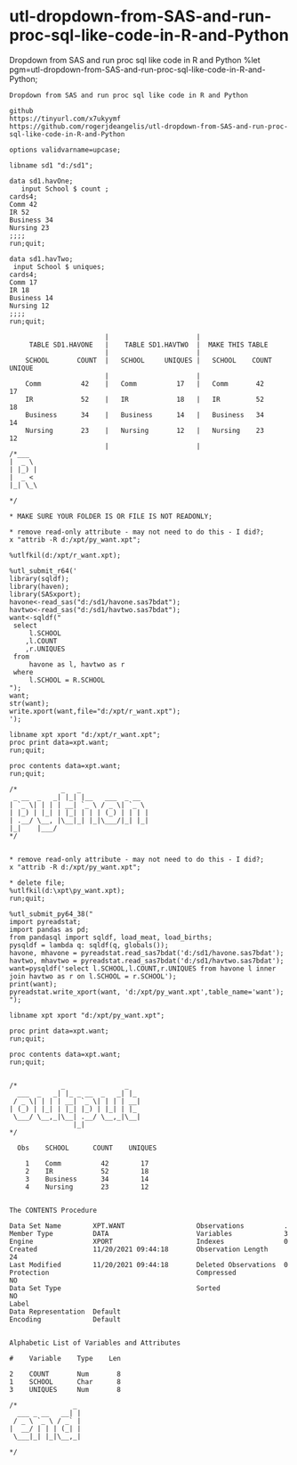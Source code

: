 # utl-dropdown-from-SAS-and-run-proc-sql-like-code-in-R-and-Python
Dropdown from SAS and run proc sql like code in R and Python
    %let pgm=utl-dropdown-from-SAS-and-run-proc-sql-like-code-in-R-and-Python;

    Dropdown from SAS and run proc sql like code in R and Python

    github
    https://tinyurl.com/x7ukyymf
    https://github.com/rogerjdeangelis/utl-dropdown-from-SAS-and-run-proc-sql-like-code-in-R-and-Python

    options validvarname=upcase;

    libname sd1 "d:/sd1";

    data sd1.havOne;
       input School $ count ;
    cards4;
    Comm 42
    IR 52
    Business 34
    Nursing 23
    ;;;;
    run;quit;

    data sd1.havTwo;
     input School $ uniques;
    cards4;
    Comm 17
    IR 18
    Business 14
    Nursing 12
    ;;;;
    run;quit;

                            |                      |
         TABLE SD1.HAVONE   |    TABLE SD1.HAVTWO  |  MAKE THIS TABLE
                            |                      |
        SCHOOL       COUNT  |   SCHOOL     UNIQUES |   SCHOOL    COUNT  UNIQUE
                            |                      |
        Comm          42    |   Comm          17   |   Comm       42      17
        IR            52    |   IR            18   |   IR         52      18
        Business      34    |   Business      14   |   Business   34      14
        Nursing       23    |   Nursing       12   |   Nursing    23      12
                            |                      |
    /*___
    |  _ \
    | |_) |
    |  _ <
    |_| \_\

    */

    * MAKE SURE YOUR FOLDER IS OR FILE IS NOT READONLY;

    * remove read-only attribute - may not need to do this - I did?;
    x "attrib -R d:/xpt/py_want.xpt";

    %utlfkil(d:/xpt/r_want.xpt);

    %utl_submit_r64('
    library(sqldf);
    library(haven);
    library(SASxport);
    havone<-read_sas("d:/sd1/havone.sas7bdat");
    havtwo<-read_sas("d:/sd1/havtwo.sas7bdat");
    want<-sqldf("
     select
         l.SCHOOL
        ,l.COUNT
        ,r.UNIQUES
     from
         havone as l, havtwo as r
     where
         l.SCHOOL = R.SCHOOL
    ");
    want;
    str(want);
    write.xport(want,file="d:/xpt/r_want.xpt");
    ');

    libname xpt xport "d:/xpt/r_want.xpt";
    proc print data=xpt.want;
    run;quit;

    proc contents data=xpt.want;
    run;quit;

    /*           _   _
     _ __  _   _| |_| |__   ___  _ __
    | `_ \| | | | __| `_ \ / _ \| `_ \
    | |_) | |_| | |_| | | | (_) | | | |
    | .__/ \__, |\__|_| |_|\___/|_| |_|
    |_|    |___/
    */


    * remove read-only attribute - may not need to do this - I did?;
    x "attrib -R d:/xpt/py_want.xpt";

    * delete file;
    %utlfkil(d:\xpt\py_want.xpt);
    run;quit;

    %utl_submit_py64_38("
    import pyreadstat;
    import pandas as pd;
    from pandasql import sqldf, load_meat, load_births;
    pysqldf = lambda q: sqldf(q, globals());
    havone, mhavone = pyreadstat.read_sas7bdat('d:/sd1/havone.sas7bdat');
    havtwo, mhavtwo = pyreadstat.read_sas7bdat('d:/sd1/havtwo.sas7bdat');
    want=pysqldf('select l.SCHOOL,l.COUNT,r.UNIQUES from havone l inner join havtwo as r on l.SCHOOL = r.SCHOOL');
    print(want);
    pyreadstat.write_xport(want, 'd:/xpt/py_want.xpt',table_name='want');
    ");

    libname xpt xport "d:/xpt/py_want.xpt";

    proc print data=xpt.want;
    run;quit;

    proc contents data=xpt.want;
    run;quit;


    /*           _               _
      ___  _   _| |_ _ __  _   _| |_
     / _ \| | | | __| `_ \| | | | __|
    | (_) | |_| | |_| |_) | |_| | |_
     \___/ \__,_|\__| .__/ \__,_|\__|
                    |_|
    */

      Obs    SCHOOL      COUNT    UNIQUES

        1    Comm          42        17
        2    IR            52        18
        3    Business      34        14
        4    Nursing       23        12


    The CONTENTS Procedure

    Data Set Name        XPT.WANT                  Observations          .
    Member Type          DATA                      Variables             3
    Engine               XPORT                     Indexes               0
    Created              11/20/2021 09:44:18       Observation Length    24
    Last Modified        11/20/2021 09:44:18       Deleted Observations  0
    Protection                                     Compressed            NO
    Data Set Type                                  Sorted                NO
    Label
    Data Representation  Default
    Encoding             Default


    Alphabetic List of Variables and Attributes

    #    Variable    Type    Len

    2    COUNT       Num       8
    1    SCHOOL      Char      8
    3    UNIQUES     Num       8

    /*              _
      ___ _ __   __| |
     / _ \ `_ \ / _` |
    |  __/ | | | (_| |
     \___|_| |_|\__,_|

    */
